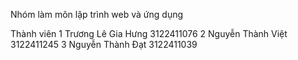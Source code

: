 Nhóm làm môn lập trình web và ứng dụng

Thành viên
1 Trương Lê Gia Hưng 3122411076
2 Nguyễn Thành Việt  3122411245
3 Nguyễn Thành Đạt   3122411039
